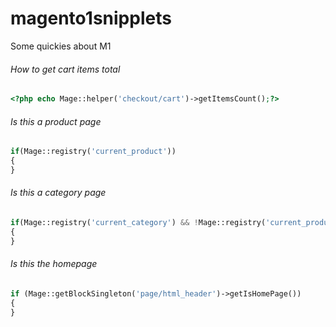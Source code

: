 # magento1snipplets
Some quickies about M1

###### How to get cart items total
```php
<?php echo Mage::helper('checkout/cart')->getItemsCount();?>
```

###### Is this a product page
```php
if(Mage::registry('current_product'))
{
}
```

###### Is this a category page
```php
if(Mage::registry('current_category') && !Mage::registry('current_product'))
{
}
```

###### Is this the homepage
```php
if (Mage::getBlockSingleton('page/html_header')->getIsHomePage())
{
}
```
